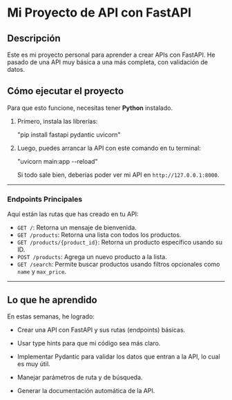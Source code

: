 # Mi Proyecto de API con FastAPI

## Descripción

Este es mi proyecto personal para aprender a crear APIs con FastAPI. He pasado de una API muy básica a una más completa, con validación de datos.

## Cómo ejecutar el proyecto

Para que esto funcione, necesitas tener **Python** instalado.

1.  Primero, instala las librerías:

    "pip install fastapi pydantic uvicorn"

2.  Luego, puedes arrancar la API con este comando en tu terminal:

    "uvicorn main:app --reload"

    Si todo sale bien, deberías poder ver mi API en `http://127.0.0.1:8000`.

-----

### Endpoints Principales

Aquí están las rutas que has creado en tu API:

* `GET /`: Retorna un mensaje de bienvenida.
* `GET /products`: Retorna una lista con todos los productos.
* `GET /products/{product_id}`: Retorna un producto específico usando su ID.
* `POST /products`: Agrega un nuevo producto a la lista.
* `GET /search`: Permite buscar productos usando filtros opcionales como `name` y `max_price`.

-----

## Lo que he aprendido

En estas semanas, he logrado:

  - Crear una API con FastAPI y sus rutas (endpoints) básicas.
  - Usar type hints para que mi código sea más claro.
  - Implementar Pydantic para validar los datos que entran a la API, lo cual es muy útil.
  - Manejar parámetros de ruta y de búsqueda.

  - Generar la documentación automática de la API.
